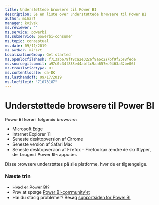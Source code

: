 ```yaml
---
title: Understøttede browsere til Power BI
description: Se en liste over understøttede browsere til Power BI
author: mihart
manager: kvivek
ms.reviewer: ''
ms.service: powerbi
ms.subservice: powerbi-consumer
ms.topic: conceptual
ms.date: 09/11/2019
ms.author: mihart
LocalizationGroup: Get started
ms.openlocfilehash: f713ab679f49ca2e3226f9a6c2a7bf9f2588fede
ms.sourcegitcommit: a97c0c34f888e44abf4c9aa657ec9463a32be06f
ms.translationtype: HT
ms.contentlocale: da-DK
ms.lasthandoff: 09/17/2019
ms.locfileid: "71073187"
---
```

# <a name="supported-browsers-for-power-bi"></a>Understøttede browsere til Power BI
Power BI kører i følgende browsere:

* Microsoft Edge
* Internet Explorer 11
* Seneste desktopversion af Chrome
* Seneste version af Safari Mac
* Seneste desktopversion af Firefox – Firefox kan ændre de skrifttyper, der bruges i Power BI-rapporter.

Disse browsere understøttes på alle platforme, hvor de er tilgængelige.

### <a name="next-steps"></a>Næste trin
* [Hvad er Power BI?](../power-bi-overview.md)
* Prøv at spørge [Power BI-community'et](http://community.powerbi.com/)
* Har du stadig problemer? Besøg [supportsiden for Power BI](https://powerbi.microsoft.com/support/)

